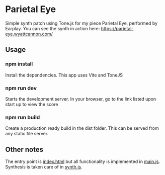 # Parietal Eye
Simple synth patch using Tone.js for my piece Parietal Eye, performed by Earplay. You can see the synth in action here: https://parietal-eye.wyattcannon.com/

## Usage
### npm install
Install the dependencies. This app uses Vite and ToneJS
### npm run dev
Starts the development server. In your browser, go to the link listed upon start up to view the score
### npm run build
Create a production ready build in the dist folder. This can be served from any static file server.

## Other notes
The entry point is [index.html](index.html) but all functionality is implemented in [main.js](main.js). Synthesis is taken care of in [synth.js](synth.js).
